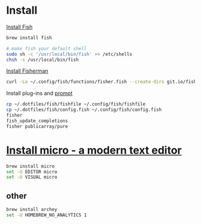 # Install

[Install Fish](http://fishshell.com)

```sh
brew install fish

# make fish your default shell
sudo sh -c '/usr/local/bin/fish' >> /etc/shells
chsh -s /usr/local/bin/fish
```

[Install Fisherman](https://github.com/fisherman/fisherman)

```sh
curl -Lo ~/.config/fish/functions/fisher.fish --create-dirs git.io/fisher
```

Install plug-ins and [prompt](https://github.com/publicarray/pure)

```sh
cp ~/.dotfiles/fish/fishfile ~/.config/fish/fishfile 
cp ~/.dotfiles/fish/config.fish ~/.config/fish/config.fish 
fisher
fish_update_completions
fisher publicarray/pure
```

# [Install micro - a modern text editor](https://github.com/zyedidia/micro)

```sh
brew install micro
set -U EDITOR micro
set -U VISUAL micro
```

## other

```sh
brew install archey
set -U HOMEBREW_NO_ANALYTICS 1
```
